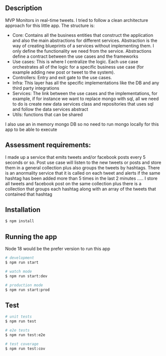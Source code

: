 ## Description

MVP Monitors in real-time tweets.
I tried to follow a clean architecture approach for this little app. The structure is:

- Core: Contains all the business entities that construct the application and also the main abstractions for different services. Abstraction is the way of creating blueprints of a services without implementing them. I only define the functionality we need from the service. Abstractions define a contract between the use cases and the frameworks
- Use cases: This is where I centralize the logic. Each use case orchestrates all of the logic for a specific business use case (for example adding new post or tweet to the system).
- Controllers: Entry and exit gate to the use cases.
- Infra: This layer has all the specific implementations like the DB and any third party integrations
- Services: The link between the use cases and the implementations, for example, if for instance we want to replace mongo with sql, all we need to do is create new data services class and repositories that uses sql and follow the data services abstract
- Utils: functions that can be shared

I also use an in memory mongo DB so no need to run mongo locally for this app to be able to execute

## Assessment requirements:

I made up a service that emits tweets and/or facebook posts every 5 seconds or so. Post use case will listen to the new tweets or posts and store them in a general collection plus also groups the tweets by hashtags. There is an anormality service that it is called on each tweet and alerts if the same hashtag has been added more than 5 times in the last 2 minutes .....
I store all tweets and facebook post on the same collection plus there is a collection that groups each hashtag along with an array of the tweets that contained that hashtag

## Installation

```bash
$ npm install
```

## Running the app

Node 18 would be the prefer version to run this app

```bash
# development
$ npm run start

# watch mode
$ npm run start:dev

# production mode
$ npm run start:prod
```

## Test

```bash
# unit tests
$ npm run test

# e2e tests
$ npm run test:e2e

# test coverage
$ npm run test:cov
```
